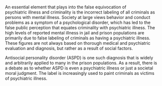 An essential element that plays into the false equivocation of psychiatric illness and criminality is the incorrect labeling of all criminals as persons with mental illness. Society at large views behavior and conduct problems as a symptom of a psychological disorder, which has led to the false public perception that equates criminality with psychiatric illness. The high levels of reported mental illness in jail and prison populations are primarily due to false labeling of criminals as having a psychiatric illness. These figures are not always based on thorough medical and psychiatric evaluation and diagnosis, but rather as a result of social factors.

Antisocial personality disorder (ASPD) is one such diagnosis that is widely and arbitrarily applied to many in the prison populations. As a result, there is a debate as to whether ASPD is even a psychiatric illness or just a societal moral judgment. The label is increasingly used to paint criminals as victims of psychiatric illness.